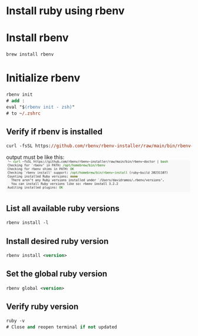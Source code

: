# Install ruby using rbenv

# Install rbenv

```bash
brew install rbenv
```

# Initialize rbenv

```ps
rbenv init
# add :
eval "$(rbenv init - zsh)"
# to ~/.zshrc
```

## Verify if rbenv is installed

```ps
curl -fsSL https://github.com/rbenv/rbenv-installer/raw/main/bin/rbenv-doctor | bash
```

output must be like this:
<img src="./image-1.png" width="500">

## List all available ruby versions

```ps
rbenv install -l
```

## Install desired ruby version

```ps
rbenv install <version>
```

## Set the global ruby version

```ps
rbenv global <version>
```

## Verify ruby version

```ps
ruby -v
# Close and reopen terminal if not updated
```
